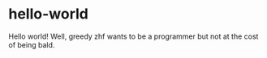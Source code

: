 # hello-world

Hello world!
Well, greedy zhf wants to be a programmer but not at the cost of being bald.
